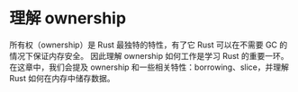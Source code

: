 # 理解 ownership

所有权（ownership）是 Rust 最独特的特性，有了它 Rust 可以在不需要 GC 的情况下保证内存安全。
因此理解 ownership 如何工作是学习 Rust 的重要一环。
在这章中，我们会提及 ownership 和一些相关特性：borrowing、slice，并理解 Rust 如何在内存中储存数据。
